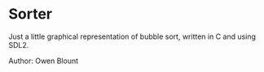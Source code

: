 # Sorter

Just a little graphical representation of bubble sort, written in C and using SDL2.

Author: Owen Blount
